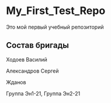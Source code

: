 # My_First_Test_Repo
Это мой первый учебный репозиторий

## Состав бригады
Ходоев Василий

Александров Сергей

Жданов

Группа Эн1-21, Группа Эн2-21
